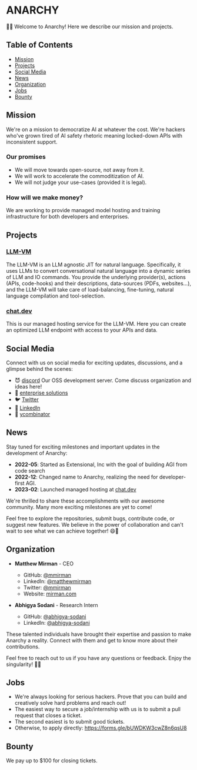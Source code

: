 # ANARCHY

🎉🚀 Welcome to Anarchy! Here we describe our mission and projects.

## Table of Contents

- [Mission](#mission)
- [Projects](#projects)
- [Social Media](#social-media)
- [News](#news)
- [Organization](#organization)
- [Jobs](#jobs)
- [Bounty](#bounty)

## Mission

We're on a mission to democratize AI at whatever the cost. We're hackers who've grown tired of AI safety rhetoric meaning locked-down APIs with inconsistent support.

### Our promises
- We will move towards open-source, not away from it.
- We will work to accelerate the commoditization of AI.
- We will not judge your use-cases (provided it is legal).

### How will we make money?

We are working to provide managed model hosting and training infrastructure for both developers and enterprises.

## Projects

### [LLM-VM](https://github.com/Anarchy-AI/LLM-VM)

The LLM-VM is an LLM agnostic JIT for natural language.  Specifically, it uses LLMs to convert conversational natural language into a dynamic series of LLM and IO commands.
You provide the underlying provider(s), actions (APIs, code-hooks) and their descriptions, data-sources (PDFs, websites...), and the LLM-VM will take care of load-balancing, fine-tuning, natural language compilation and tool-selection.

### [chat.dev](https://chat.dev/)

This is our managed hosting service for the LLM-VM.  Here you can create an optimized LLM endpoint with access to your APIs and data.

## Social Media

Connect with us on social media for exciting updates, discussions, and a glimpse behind the scenes:

- 😈 [discord](https://discord.gg/qaFf7S373c) Our OSS development server.  Come discuss organization and ideas here!
- 📸 [enterprise solutions](https://anarchy.ai/)
- 🐦 [Twitter](https://twitter.com/anarchy_ai_inc)
- 📘 [LinkedIn](https://www.linkedin.com/company/anarchy-ai)
- 🌟 [ycombinator](https://www.ycombinator.com/companies/anarchy)


## News

Stay tuned for exciting milestones and important updates in the development of Anarchy:

- **2022-05**: Started as Extensional, Inc with the goal of building AGI from code search
- **2022-12**: Changed name to Anarchy, realizing the need for developer-first AGI.
- **2023-02**: Launched managed hosting at [chat.dev](https://chat.dev/)

We're thrilled to share these accomplishments with our awesome community. Many more exciting milestones are yet to come!

Feel free to explore the repositories, submit bugs, contribute code, or suggest new features. We believe in the power of collaboration and can't wait to see what we can achieve together! 😄🌟

## Organization

- **Matthew Mirman** - CEO
  - GitHub: [@mmirman](https://github.com/mmirman)
  - LinkedIn: [@matthewmirman](https://www.linkedin.com/in/matthewmirman/)
  - Twitter: [@mmirman](https://twitter.com/mmirman)
  - Website: [mirman.com](https://www.mirman.com)

- **Abhigya Sodani** - Research Intern
  - GitHub: [@abhigya-sodani](https://github.com/abhigya-sodani)
  - LinkedIn: [@abhigya-sodani](https://www.linkedin.com/in/abhigya-sodani-405918160/)

These talented individuals have brought their expertise and passion to make Anarchy a reality. Connect with them and get to know more about their contributions.

Feel free to reach out to us if you have any questions or feedback. Enjoy the singularity! 🎉🚀

## Jobs

- We're always looking for serious hackers.  Prove that you can build and creatively solve hard problems and reach out! 
- The easiest way to secure a job/internship with us is to submit a pull request that closes a ticket.
- The second easiest is to submit good tickets.
- Otherwise, to apply directly: https://forms.gle/bUWDKW3cwZ8n6qsU8

## Bounty

We pay up to $100 for closing tickets. 
